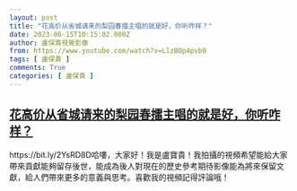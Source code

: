 ```yaml
---
layout: post
title: "花高价从省城请来的梨园春擂主唱的就是好，你听咋样？"
date: 2023-06-15T10:15:02.000Z
author: 盧保貴視覺影像
from: https://www.youtube.com/watch?v=LlzBOp4pvb0
tags: [ 盧保貴 ]
comments: True
categories: [ 盧保貴 ]
---
```

<!--1686824102000-->
[花高价从省城请来的梨园春擂主唱的就是好，你听咋样？](https://www.youtube.com/watch?v=LlzBOp4pvb0)
------

<div>
https://bit.ly/2YsRD8D哈嘍，大家好！我是盧寶貴！我拍攝的視頻希望能給大家帶來貢獻能夠留存後世，能成為後人對現在的歷史參考期待影像能為將來保留文獻，給人們帶來更多的意義與思考。喜歡我的視頻記得評論哦！
</div>
